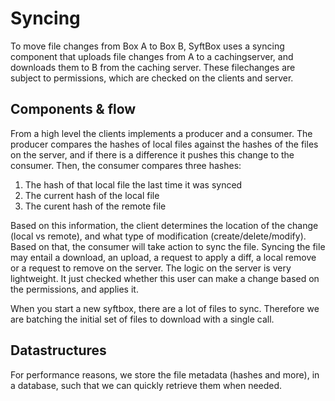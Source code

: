 # Syncing

To move file changes from Box A to Box B, SyftBox uses a syncing component that uploads file changes from A to a cachingserver, and downloads them to B from the caching server. These filechanges are subject to permissions, which are checked on the clients and server.

## Components & flow

From a high level the clients implements a producer and a consumer. The producer compares the hashes of local files against the hashes of the files on the server, and if there is a difference it pushes this change to the consumer. Then, the consumer compares three hashes:

1. The hash of that local file the last time it was synced
2. The current hash of the local file
3. The curent hash of the remote file

Based on this information, the client determines the location of the change (local vs remote), and what type of modification (create/delete/modify). Based on that, the consumer will take action to sync the file. Syncing the file may entail a download, an upload, a request to apply a diff, a local remove or a request to remove on the server. The logic on the server is very lightweight. It just checked whether this user can make a change based on the permissions, and applies it.

When you start a new syftbox, there are a lot of files to sync. Therefore we are batching the initial set of files to download with a single call.

## Datastructures

For performance reasons, we store the file metadata (hashes and more), in a database, such that we can quickly retrieve them when needed.
